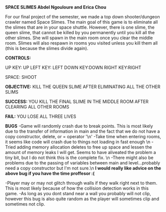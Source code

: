**SPACE SLIMES
Abdel Ngouloure and Erica Chou**

For our final project of the semester, we made a top down shooter/dungeon crawler named Space Slimes. The main goal of this game is to eliminate all the slimes that are in your space shuttle. However, there is one slime, the queen slime, that cannot be killed by you permanently until you kill all the other slimes. She will spawn in the main room once you clear the middle room. Slimes will also respawn in rooms you visited unless you kill them all (this is because the slimes divide again). 

**CONTROLS:**

UP KEY: UP
LEFT KEY: LEFT
DOWN KEY:DOWN
RIGHT KEY:RIGHT 

SPACE: SHOOT

**OBJECTIVE:**
KILL THE QUEEN SLIME AFTER ELIMINATING ALL THE OTHER SLIMS

**SUCCESS:** 
YOU KILL THE FINAL SLIME IN THE MIDDLE ROOM AFTER CLEARING ALL OTHER ROOMS

**FAIL:**
YOU LOSE ALL THREE LIVES

**BUGS**
-Game will randomly crash due to break points. This is most likely due to the transfer of information in main and the fact that we do not have a copy constructor, delete, or = operator '\n'
  -Take time when entering rooms, it seems like code will crash due to things not loading in fast enough \n
  -Tried adding memory allocation deletes to free up space and lessen the amount of memory leaks I will get. Seems to have aliveated the problem a tiny bit, but I do not think this is the complete fix. \n
  -There might also be problems due to the passing of variables between main and level...probably need a copy constructor but I'm not sure.\n
  **I would really like advice on the above bug if you have the time proffesor :(**


-Player may or may not glitch through walls if they walk right next to them. This is most likely because of how the collision detection works in this game.
  -As long as you dont stand near a wall you probably will not clip, however this bug is also quite random as the player will sometimes clip and sometimes not clip. 
